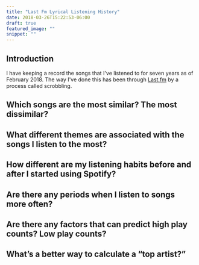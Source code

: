 ```yaml
---
title: "Last Fm Lyrical Listening History"
date: 2018-03-26T15:22:53-06:00
draft: true
featured_image: ""
snippet: ""
---
```


## Introduction

I have keeping a record the songs that I've listened to for seven years as of February 2018. The way I've done this has been through [Last.fm](https://last.fm) by a process called scrobbling.
 
## Which songs are the most similar? The most dissimilar? 



## What different themes are associated with the songs I listen to the most?

## How different are my listening habits before and after I started using Spotify?

## Are there any periods when I listen to songs more often?

## Are there any factors that can predict high play counts? Low play counts?

## What’s a better way to calculate a “top artist?”